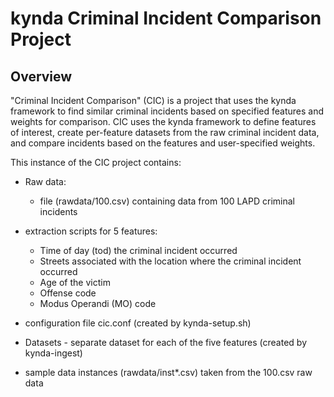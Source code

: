 # kynda Criminal Incident Comparison Project
## Overview
"Criminal Incident Comparison" (CIC) is a project that uses the kynda framework to find similar criminal incidents based on specified features and weights for comparison.  CIC uses the kynda framework to define features of interest, create per-feature datasets from the raw criminal incident data, and compare incidents based on the features and user-specified weights.

This instance of the CIC project contains:

* Raw data:

    * file (rawdata/100.csv) containing data from 100 LAPD criminal incidents

* extraction scripts for 5 features:

    * Time of day (tod) the criminal incident occurred
    * Streets associated with the location where the criminal incident occurred
    * Age of the victim
    * Offense code
    * Modus Operandi (MO) code

* configuration file cic.conf (created by kynda-setup.sh) 

* Datasets - separate dataset for each of the five features (created by kynda-ingest)

* sample data instances (rawdata/inst\*.csv) taken from the 100.csv raw data
